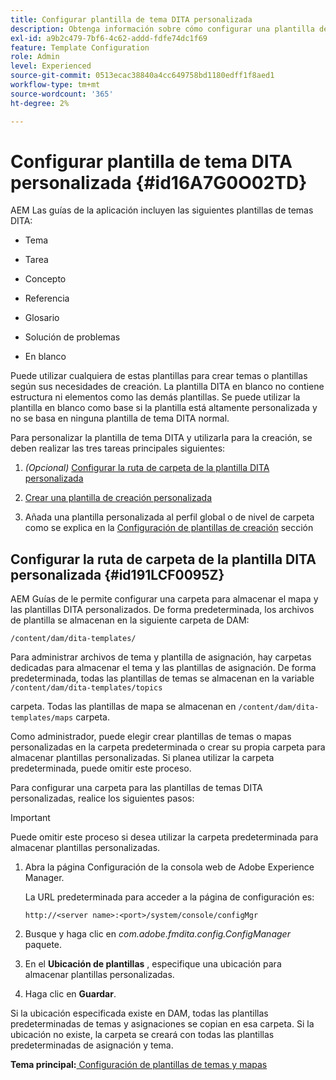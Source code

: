 ```yaml
---
title: Configurar plantilla de tema DITA personalizada
description: Obtenga información sobre cómo configurar una plantilla de tema DITA personalizada
exl-id: a9b2c479-7bf6-4c62-addd-fdfe74dc1f69
feature: Template Configuration
role: Admin
level: Experienced
source-git-commit: 0513ecac38840a4cc649758bd1180edff1f8aed1
workflow-type: tm+mt
source-wordcount: '365'
ht-degree: 2%

---
```


# Configurar plantilla de tema DITA personalizada {#id16A7G0O02TD}

AEM Las guías de la aplicación incluyen las siguientes plantillas de temas DITA:

- Tema

- Tarea

- Concepto

- Referencia

- Glosario

- Solución de problemas

- En blanco


Puede utilizar cualquiera de estas plantillas para crear temas o plantillas según sus necesidades de creación. La plantilla DITA en blanco no contiene estructura ni elementos como las demás plantillas. Se puede utilizar la plantilla en blanco como base si la plantilla está altamente personalizada y no se basa en ninguna plantilla de tema DITA normal.

Para personalizar la plantilla de tema DITA y utilizarla para la creación, se deben realizar las tres tareas principales siguientes:

1. *\(Opcional\)* [Configurar la ruta de carpeta de la plantilla DITA personalizada](#id191LCF0095Z)

1. [Crear una plantilla de creación personalizada](conf-folder-level.md#id1917D0EG0HJ)

1. Añada una plantilla personalizada al perfil global o de nivel de carpeta como se explica en la [Configuración de plantillas de creación](conf-folder-level.md#id1889D0IL0Y4) sección


## Configurar la ruta de carpeta de la plantilla DITA personalizada {#id191LCF0095Z}

AEM Guías de le permite configurar una carpeta para almacenar el mapa y las plantillas DITA personalizados. De forma predeterminada, los archivos de plantilla se almacenan en la siguiente carpeta de DAM:

`/content/dam/dita-templates/`

Para administrar archivos de tema y plantilla de asignación, hay carpetas dedicadas para almacenar el tema y las plantillas de asignación. De forma predeterminada, todas las plantillas de temas se almacenan en la variable `/content/dam/dita-templates/topics`

carpeta. Todas las plantillas de mapa se almacenan en `/content/dam/dita-templates/maps` carpeta.

Como administrador, puede elegir crear plantillas de temas o mapas personalizadas en la carpeta predeterminada o crear su propia carpeta para almacenar plantillas personalizadas. Si planea utilizar la carpeta predeterminada, puede omitir este proceso.

Para configurar una carpeta para las plantillas de temas DITA personalizadas, realice los siguientes pasos:

>[!IMPORTANT]
>
> Puede omitir este proceso si desea utilizar la carpeta predeterminada para almacenar plantillas personalizadas.

1. Abra la página Configuración de la consola web de Adobe Experience Manager.

   La URL predeterminada para acceder a la página de configuración es:

   ```http
   http://<server name>:<port>/system/console/configMgr
   ```

1. Busque y haga clic en *com.adobe.fmdita.config.ConfigManager* paquete.

1. En el **Ubicación de plantillas** , especifique una ubicación para almacenar plantillas personalizadas.

1. Haga clic en **Guardar**.


Si la ubicación especificada existe en DAM, todas las plantillas predeterminadas de temas y asignaciones se copian en esa carpeta. Si la ubicación no existe, la carpeta se creará con todas las plantillas predeterminadas de asignación y tema.

**Tema principal:**[ Configuración de plantillas de temas y mapas](conf-template-tags.md)

